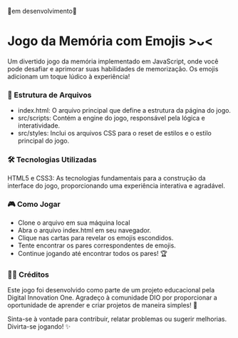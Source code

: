 🚧em desenvolvimento🚧
<br>
# Jogo da Memória com Emojis >ᴗ<
Um divertido jogo da memória implementado em JavaScript, onde você pode desafiar e aprimorar suas habilidades de memorização. Os emojis adicionam um toque lúdico à experiência! 

### 📁 Estrutura de Arquivos
- index.html: O arquivo principal que define a estrutura da página do jogo.
- src/scripts: Contém a engine do jogo, responsável pela lógica e interatividade.
- src/styles: Inclui os arquivos CSS para o reset de estilos e o estilo principal do jogo.

### 🛠️ Tecnologias Utilizadas 
HTML5 e CSS3: As tecnologias fundamentais para a construção da interface do jogo, proporcionando uma experiência interativa e agradável.

### 🎮 Como Jogar 
- Clone o arquivo em sua máquina local
- Abra o arquivo index.html em seu navegador.
- Clique nas cartas para revelar os emojis escondidos.
- Tente encontrar os pares correspondentes de emojis.
- Continue jogando até encontrar todos os pares! 🏆

### 👩‍💻 Créditos
Este jogo foi desenvolvido como parte de um projeto educacional pela Digital Innovation One. Agradeço à comunidade DIO por proporcionar a oportunidade de aprender e criar projetos de maneira simples! 🚀

Sinta-se à vontade para contribuir, relatar problemas ou sugerir melhorias. Divirta-se jogando! ✨
